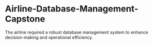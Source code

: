 # Airline-Database-Management-Capstone
The airline required a robust database management system to enhance decision-making and operational efficiency.
